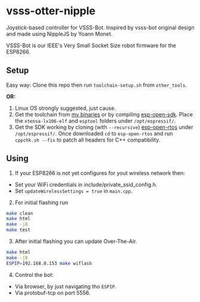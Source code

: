 # vsss-otter-nipple
Joystick-based controller for VSSS-Bot. Inspired by vsss-bot original design and made using NippleJS by Yoann Monet.

VSSS-Bot is our IEEE's Very Small Socket Size robot firmware for the ESP8266.

Setup
-----
Easy way: Clone this repo then run `toolchain-setup.sh` from `other_tools`.

**OR:**

1. Linux OS strongly suggested, just cause.
2. Get the toolchain from [my binaries](https://app.cear.ufpb.br/owncloud/index.php/s/LrvHW9WsqGsF3k1/download) or by compiling [esp-open-sdk](https://github.com/pfalcon/esp-open-sdk). Place the `xtensa-lx106-elf` and `esptool` folders under `/opt/espressif/`.
4. Get the SDK working by cloning (with `--recursive`) [esp-open-rtos](https://github.com/SuperHouse/esp-open-rtos) under `/opt/espressif/`. Once downloaded `cd` to `esp-open-rtos` and run `cppchk.sh --fix` to patch all headers for C++ compatibility.

Using
-----

1. If your ESP8266 is not yet configures for yout wireless network then:
  * Set your WiFi credentials in include/private_ssid_config.h.
  * Set `updateWirelessSettings = true` in `main.cpp`.
2. For initial flashing run
```bash
make clean
make html
make -j8
make test
```
3. After initial flashing you can update Over-The-Air.
```bash
make html
make -j8
ESPIP=192.168.0.153 make wiflash
```
4. Control the bot:
  * Via browser, by just navigating tho `ESPIP`.
  * Via protobuf-tcp on port 5556.
